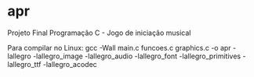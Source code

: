 # apr
Projeto Final Programação C - Jogo de iniciação musical

Para compilar no Linux:
gcc -Wall main.c funcoes.c graphics.c -o apr -lallegro -lallegro_image -lallegro_audio -lallegro_font -lallegro_primitives -lallegro_ttf -lallegro_acodec

